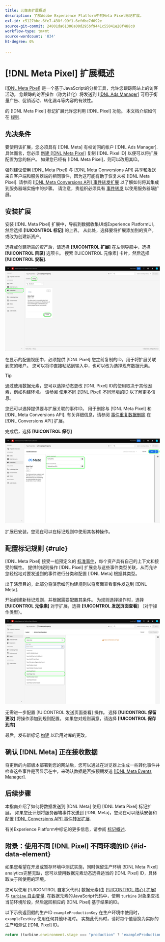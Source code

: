 ```yaml
---
title: 元像素扩展概述
description: 了解Adobe Experience Platform中的Meta Pixel标记扩展。
exl-id: c5127bbc-6fe7-438f-99f1-6efdbe7d092e
source-git-commit: 24001da61306a00d295bf9441c55041e20f488c0
workflow-type: tm+mt
source-wordcount: '834'
ht-degree: 0%

---
```


# [!DNL Meta Pixel] 扩展概述

[[!DNL Meta Pixel]](https://developers.facebook.com/docs/meta-pixel/) 是一个基于JavaScript的分析工具，允许您跟踪网站上的访客活动。 您跟踪的访客操作（称为转化）将发送到 [[!DNL Ads Manager]](https://www.facebook.com/business/tools/ads-manager) 可用于衡量广告、促销活动、转化漏斗等内容的有效性。

的 [!DNL Meta Pixel] 标记扩展允许您利用 [!DNL Pixel] 功能。 本文档介绍如何在 [规则](../../../ui/managing-resources/rules.md).

## 先决条件

要使用该扩展，您必须具有 [!DNL Meta] 有权访问的帐户 [!DNL Ads Manager]. 具体而言，您必须 [新建 [!DNL Meta Pixel]](https://www.facebook.com/business/help/952192354843755) 复制 [!DNL Pixel ID] 以便可以将扩展配置为您的帐户。 如果您已经有 [!DNL Meta Pixel]，则可以改用其ID。

强烈建议使用 [!DNL Meta Pixel] 与 [!DNL Meta Conversions API] 共享和发送来自客户端和服务器端的相同事件，因为这可能有助于恢复未被 [!DNL Meta Pixel]. 请参阅 [[!DNL Meta Conversions API] 事件转发扩展](../../client/meta/overview.md) 以了解如何将其集成到服务器端实施中的步骤。 请注意，贵组织必须具有 [事件转发](../../../ui/event-forwarding/overview.md) 以使用服务器端扩展。

## 安装扩展

安装 [!DNL Meta Pixel] 扩展中，导航到数据收集UI或Experience PlatformUI，然后选择 **[!UICONTROL 标记]** 的上界。 从此处，选择要将扩展添加到的资产，或改为创建新资产。

选择或创建所需的资产后，请选择 **[!UICONTROL 扩展]** 在左侧导航中，选择 **[!UICONTROL 目录]** 选项卡。 搜索 [!UICONTROL 元像素] 卡片，然后选择 **[!UICONTROL 安装]**.

![的 [!UICONTROL 安装] 按钮 [!UICONTROL 元像素] 扩展。](../../../images/extensions/client/meta/install.png)

在显示的配置视图中，必须提供 [!DNL Pixel] 您之前复制的ID，用于将扩展关联到您的帐户。 您可以将ID直接粘贴到输入中，也可以改为选择现有数据元素。

>[!TIP]
>
>通过使用数据元素，您可以选择动态更改 [!DNL Pixel] ID的使用取决于其他因素，例如构建环境。 请参阅 [使用不同 [!DNL Pixel] 不同环境的ID](#id-data-element) 以了解更多信息。

您还可以选择提供要与扩展关联的事件ID。 用于删除与 [!DNL Meta Pixel] 和 [!DNL Meta Conversions API]. 有关详细信息，请参阅 [事件重复数据删除](../../server/meta/overview.md#event-deduplication) 在 [!DNL Conversions API] 扩展。

完成后，选择 **[!UICONTROL 保存]**

![的 [!DNL Pixel] 作为扩展配置视图中的数据元素提供的ID。](../../../images/extensions/client/meta/configure.png)

扩展已安装，您现在可以在标记规则中使用其各种操作。

## 配置标记规则 {#rule}

[!DNL Meta Pixel] 接受一组预定义的 [标准事件](https://www.facebook.com/business/help/402791146561655)，每个资产具有自己的上下文和接受的属性。 提供的规则操作 [!DNL Pixel] 扩展会与这些事件类型关联，从而允许您轻松地对要发送到的事件进行分类和配置 [!DNL Meta] 根据其类型。

出于演示目的，此部分将演示如何构建规则以将页面查看事件发送到 [!DNL Meta].

开始创建新标记规则，并根据需要配置其条件。 为规则选择操作时，选择 **[!UICONTROL 元像素]** 对于扩展，选择 **[!UICONTROL 发送页面查看]** （对于操作类型）。

![的 [!UICONTROL 发送页面查看] 在数据收集UI中为规则选择的操作类型。](../../../images/extensions/client/meta/select-action.png)

无需进一步配置 [!UICONTROL 发送页面查看] 操作。 选择 **[!UICONTROL 保留更改]** 将操作添加到规则配置。 如果您对规则满意，请选择 **[!UICONTROL 保存到库]**.

最后，发布新标记 [构建](../../../ui/publishing/builds.md) 以启用对库的更改。

## 确认 [!DNL Meta] 正在接收数据

将更新的内部版本部署到您的网站后，您可以通过在浏览器上生成一些转化事件并检查这些事件是否显示在中，来确认数据是否按预期发送 [[!DNL Meta Events Manager]](https://www.facebook.com/business/help/898185560232180).

## 后续步骤

本指南介绍了如何将数据发送到 [!DNL Meta] 使用 [!DNL Meta Pixel] 标记扩展。 如果您还计划将服务器端事件发送到 [!DNL Meta]，您现在可以继续安装和配置 [[!DNL Conversions API] 事件转发扩展](../../server/meta/overview.md).

有关Experience Platform中标记的更多信息，请参阅 [标记概述](../../../home.md).

## 附录：使用不同 [!DNL Pixel] 不同环境的ID {#id-data-element}

如果您希望在开发或暂存环境中测试实施，同时保留生产环境 [!DNL Meta Pixel] analytics完整无缺，您可以使用数据元素动态选择适当的 [!DNL Pixel] ID，具体取决于所使用的环境。

您可以使用 [!UICONTROL 自定义代码] 数据元素(由 [[!UICONTROL 核心] 扩展](../core/overview.md))与 [`turbine` 自由变量](../../../extension-dev/turbine.md). 在数据元素的JavaScript代码中，使用 `turbine` 对象来查找当前环境阶段，然后返回相应的 [!DNL Pixel] 基于结果的ID。

以下示例返回假的生产ID `exampleProductionKey` 在生产环境中使用时， `exampleTestKey` 使用任何其他环境时。 实施此代码时，请将每个值替换为实际的生产和测试 [!DNL Pixel] ID。

```js
return (turbine.environment.stage === "production" ? 'exampleProductionKey' : 'exampleTestKey');
```
